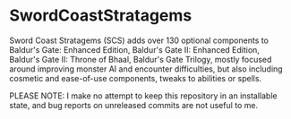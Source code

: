 # SwordCoastStratagems
Sword Coast Stratagems (SCS) adds over 130 optional components to Baldur's Gate: Enhanced Edition, Baldur's Gate II: Enhanced Edition, Baldur's Gate II: Throne of Bhaal, Baldur's Gate Trilogy, mostly focused around improving monster AI and encounter difficulties, but also including cosmetic and ease-of-use components, tweaks to abilities or spells.

PLEASE NOTE: I make no attempt to keep this repository in an installable state, and bug reports on unreleased commits are not useful to me.

